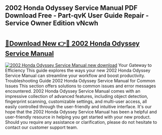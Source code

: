 ## 2002 Honda Odyssey Service Manual PDF Download Free - Part-qvK User Guide Repair - Service Owner Edition vNcwh

# <h2><a href="http://bc13966.oget.top/?id=2002+Honda+Odyssey+Service+Manual">🔗Download New 👉🔴 2002 Honda Odyssey Service Manual</a></h2>

[![2002 Honda Odyssey Service Manual new download](https://i.imgur.com/5g1atiW.png)](http://bc13966.oget.top/?id=2002+Honda+Odyssey+Service+Manual)
Your Gateway to Efficiency This guide explores the ways your new 2002 Honda Odyssey Service Manual can streamline your workflow and boost productivity. Troubleshooting Guide 2002 Honda Odyssey Service Manual for Common Issues This section offers solutions to common issues and error messages encountered. 2002 Honda Odyssey Service Manual comes with an impressive collection of advanced features, including object detection, fingerprint scanning, customizable settings, and multi-user access, all easily controlled through the user-friendly and intuitive interface. It's our hope that the 2002 Honda Odyssey Service Manual has been a helpful and user-friendly resource in helping you get started with your new product. Should you require any assistance or clarification, please do not hesitate to contact our customer support team.
